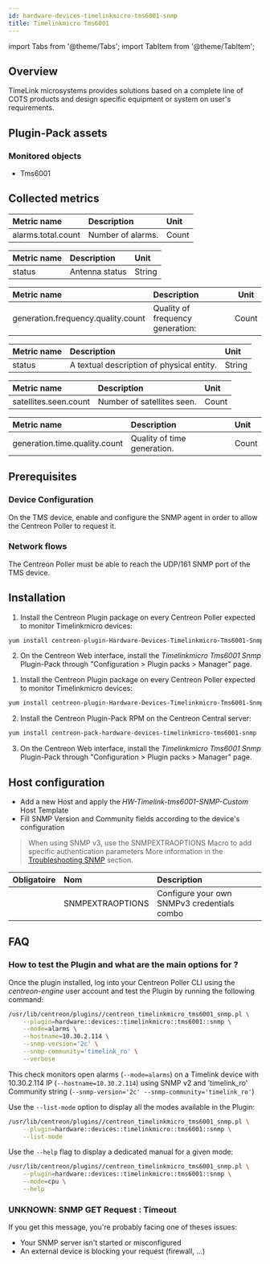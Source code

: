```yaml
---
id: hardware-devices-timelinkmicro-tms6001-snmp
title: Timelinkmicro Tms6001
---
```

import Tabs from '@theme/Tabs';
import TabItem from '@theme/TabItem';


## Overview

TimeLink microsystems provides solutions based on a complete line of COTS products and 
design specific equipment or system on user's requirements. 

## Plugin-Pack assets

### Monitored objects

* Tms6001                  

## Collected metrics

<Tabs groupId="sync">
<TabItem value="Alarms" label="Alarms">

| Metric name             | Description        | Unit  |
| :---------------------- | :----------------- | :---- |
| alarms.total.count      | Number of alarms.  | Count |

</TabItem>
<TabItem value="Antenna" label="Antenna">

| Metric name | Description    | Unit   |
|:------------|:---------------|:-------|
| status      | Antenna status | String |

</TabItem>
<TabItem value="Frequency" label="Frequency">

| Metric name                              | Description                       | Unit  | 
| :--------------------------------------- | :-------------------------------- |------ |
| generation.frequency.quality.count       | Quality of frequency generation:  | Count |

</TabItem>
<TabItem value="Gnss" label="Gnss">

| Metric name | Description                               | Unit   |
|:------------|:------------------------------------------|:-------|
| status      | A textual description of physical entity. | String |

</TabItem>
<TabItem value="Satellites" label="Satellites">

| Metric name                   | Description                | Unit  |
| :---------------------------- | :------------------------- | :---- |
| satellites.seen.count         | Number of satellites seen. | Count |

</TabItem>
<TabItem value="Time" label="Time">

| Metric name                   | Description                 | Unit  |
| :---------------------------- | :-------------------------- | :---- |
| generation.time.quality.count | Quality of time generation. | Count |

</TabItem>
</Tabs>

## Prerequisites

### Device Configuration

On the TMS device, enable and configure the SNMP agent in order to allow the Centreon Poller to request it.

### Network flows

The Centreon Poller must be able to reach the UDP/161 SNMP port of the TMS device.

## Installation

<Tabs groupId="sync">
<TabItem value="Online License" label="Online License">

1. Install the Centreon Plugin package on every Centreon Poller expected to monitor Timelinkmicro devices:

```bash
yum install centreon-plugin-Hardware-Devices-Timelinkmicro-Tms6001-Snmp
```

2. On the Centreon Web interface, install the *Timelinkmicro Tms6001 Snmp* Plugin-Pack 
through "Configuration > Plugin packs > Manager" page.

</TabItem>
<TabItem value="Offline License" label="Offline License">

1. Install the Centreon Plugin package on every Centreon Poller expected to monitor Timelinkmicro devices:

```bash
yum install centreon-plugin-Hardware-Devices-Timelinkmicro-Tms6001-Snmp
```

2. Install the Centreon Plugin-Pack RPM on the Centreon Central server:

```bash
yum install centreon-pack-hardware-devices-timelinkmicro-tms6001-snmp
```

3. On the Centreon Web interface, install the *Timelinkmicro Tms6001 Snmp* Plugin-Pack 
through "Configuration > Plugin packs > Manager" page.

</TabItem>
</Tabs>

## Host configuration 

* Add a new Host and apply the *HW-Timelink-tms6001-SNMP-Custom* Host Template
* Fill SNMP Version and Community fields according to the device's configuration

> When using SNMP v3, use the SNMPEXTRAOPTIONS Macro to add specific authentication parameters 
> More information in the [Troubleshooting SNMP](../getting-started/how-to-guides/troubleshooting-plugins.md#snmpv3-options-mapping) section.

| Obligatoire | Nom              | Description                                    |
| :---------- | :--------------- | :--------------------------------------------- |
|             | SNMPEXTRAOPTIONS | Configure your own SNMPv3 credentials combo    |

## FAQ

### How to test the Plugin and what are the main options for ?

Once the plugin installed, log into your Centreon Poller CLI using the *centreon-engine* user account 
and test the Plugin by running the following command:

```bash
/usr/lib/centreon/plugins//centreon_timelinkmicro_tms6001_snmp.pl \
	--plugin=hardware::devices::timelinkmicro::tms6001::snmp \
	--mode=alarms \
	--hostname=10.30.2.114 \
	--snmp-version='2c' \
	--snmp-community='timelink_ro' \
  	--verbose 
```

This check monitors open alarms (```--mode=alarms```) on a Timelink device with 10.30.2.114 IP (```--hostname=10.30.2.114```) 
using SNMP v2 and 'timelink_ro' Community string (```--snmp-version='2c' --snmp-community='timelink_ro'```) 

Use the ```--list-mode``` option to display all the modes available in the Plugin:

```bash
/usr/lib/centreon/plugins//centreon_timelinkmicro_tms6001_snmp.pl \
    --plugin=hardware::devices::timelinkmicro::tms6001::snmp \
    --list-mode
```

Use the ```--help``` flag to display a dedicated manual for a given mode:

```bash
/usr/lib/centreon/plugins//centreon_timelinkmicro_tms6001_snmp.pl \
    --plugin=hardware::devices::timelinkmicro::tms6001::snmp \
    --mode=cpu \
    --help
```

### UNKNOWN: SNMP GET Request : Timeout

If you get this message, you're probably facing one of theses issues: 
* Your SNMP server isn't started or misconfigured 
* An external device is blocking your request (firewall, ...)
